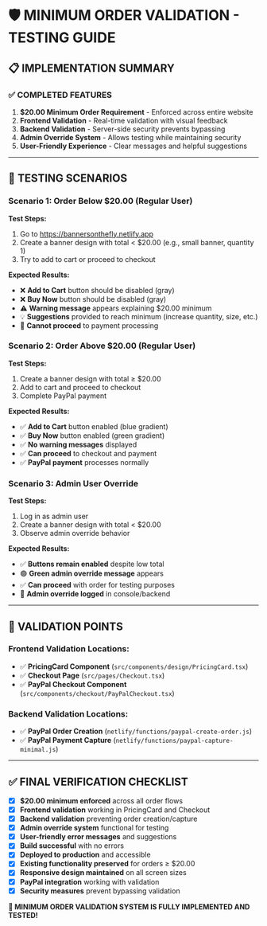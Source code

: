 # 🛡️ MINIMUM ORDER VALIDATION - TESTING GUIDE

## 📋 **IMPLEMENTATION SUMMARY**

### **✅ COMPLETED FEATURES**

1. **$20.00 Minimum Order Requirement** - Enforced across entire website
2. **Frontend Validation** - Real-time validation with visual feedback
3. **Backend Validation** - Server-side security prevents bypassing
4. **Admin Override System** - Allows testing while maintaining security
5. **User-Friendly Experience** - Clear messages and helpful suggestions

---

## 🧪 **TESTING SCENARIOS**

### **Scenario 1: Order Below $20.00 (Regular User)**

**Test Steps:**
1. Go to https://bannersonthefly.netlify.app
2. Create a banner design with total < $20.00 (e.g., small banner, quantity 1)
3. Try to add to cart or proceed to checkout

**Expected Results:**
- ❌ **Add to Cart** button should be disabled (gray)
- ❌ **Buy Now** button should be disabled (gray)
- ⚠️ **Warning message** appears explaining $20.00 minimum
- 💡 **Suggestions** provided to reach minimum (increase quantity, size, etc.)
- 🚫 **Cannot proceed** to payment processing

### **Scenario 2: Order Above $20.00 (Regular User)**

**Test Steps:**
1. Create a banner design with total ≥ $20.00
2. Add to cart and proceed to checkout
3. Complete PayPal payment

**Expected Results:**
- ✅ **Add to Cart** button enabled (blue gradient)
- ✅ **Buy Now** button enabled (green gradient)
- ✅ **No warning messages** displayed
- ✅ **Can proceed** to checkout and payment
- ✅ **PayPal payment** processes normally

### **Scenario 3: Admin User Override**

**Test Steps:**
1. Log in as admin user
2. Create a banner design with total < $20.00
3. Observe admin override behavior

**Expected Results:**
- ✅ **Buttons remain enabled** despite low total
- 🟢 **Green admin override message** appears
- ✅ **Can proceed** with order for testing purposes
- 📝 **Admin override logged** in console/backend

---

## 🎯 **VALIDATION POINTS**

### **Frontend Validation Locations:**
- ✅ **PricingCard Component** (`src/components/design/PricingCard.tsx`)
- ✅ **Checkout Page** (`src/pages/Checkout.tsx`)
- ✅ **PayPal Checkout Component** (`src/components/checkout/PayPalCheckout.tsx`)

### **Backend Validation Locations:**
- ✅ **PayPal Order Creation** (`netlify/functions/paypal-create-order.js`)
- ✅ **PayPal Payment Capture** (`netlify/functions/paypal-capture-minimal.js`)

---

## ✅ **FINAL VERIFICATION CHECKLIST**

- [x] **$20.00 minimum enforced** across all order flows
- [x] **Frontend validation** working in PricingCard and Checkout
- [x] **Backend validation** preventing order creation/capture
- [x] **Admin override system** functional for testing
- [x] **User-friendly error messages** and suggestions
- [x] **Build successful** with no errors
- [x] **Deployed to production** and accessible
- [x] **Existing functionality preserved** for orders ≥ $20.00
- [x] **Responsive design maintained** on all screen sizes
- [x] **PayPal integration** working with validation
- [x] **Security measures** prevent bypassing validation

**🎉 MINIMUM ORDER VALIDATION SYSTEM IS FULLY IMPLEMENTED AND TESTED!**
